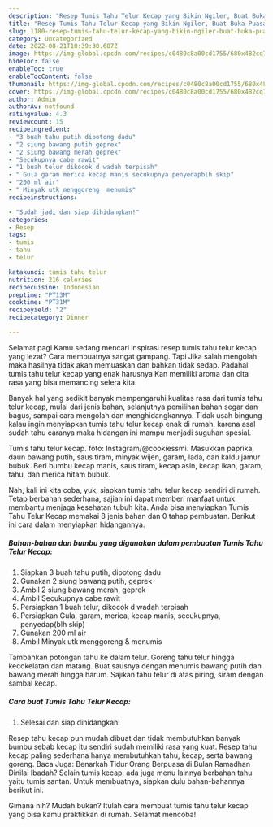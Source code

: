 ```yaml
---
description: "Resep Tumis Tahu Telur Kecap yang Bikin Ngiler, Buat Buka Puasa Enak"
title: "Resep Tumis Tahu Telur Kecap yang Bikin Ngiler, Buat Buka Puasa Enak"
slug: 1180-resep-tumis-tahu-telur-kecap-yang-bikin-ngiler-buat-buka-puasa-enak
category: Uncategorized
date: 2022-08-21T10:39:30.687Z
image: https://img-global.cpcdn.com/recipes/c0480c8a00cd1755/680x482cq70/tumis-tahu-telur-kecap-foto-resep-utama.jpg
hideToc: false
enableToc: true
enableTocContent: false
thumbnail: https://img-global.cpcdn.com/recipes/c0480c8a00cd1755/680x482cq70/tumis-tahu-telur-kecap-foto-resep-utama.jpg
cover: https://img-global.cpcdn.com/recipes/c0480c8a00cd1755/680x482cq70/tumis-tahu-telur-kecap-foto-resep-utama.jpg
author: Admin
authorAv: notfound
ratingvalue: 4.3
reviewcount: 15
recipeingredient:
- "3 buah tahu putih dipotong dadu"
- "2 siung bawang putih geprek"
- "2 siung bawang merah geprek"
- "Secukupnya cabe rawit"
- "1 buah telur dikocok d wadah terpisah"
- " Gula garam merica kecap manis secukupnya penyedapblh skip"
- "200 ml air"
- " Minyak utk menggoreng  menumis"
recipeinstructions:

- "Sudah jadi dan siap dihidangkan!"
categories:
- Resep
tags:
- tumis
- tahu
- telur

katakunci: tumis tahu telur 
nutrition: 216 calories
recipecuisine: Indonesian
preptime: "PT13M"
cooktime: "PT31M"
recipeyield: "2"
recipecategory: Dinner

---
```



Selamat pagi Kamu sedang mencari inspirasi resep tumis tahu telur kecap yang lezat? Cara membuatnya sangat gampang. Tapi Jika salah mengolah maka hasilnya tidak akan memuaskan dan bahkan tidak sedap. Padahal tumis tahu telur kecap yang enak harusnya Kan memiliki aroma dan cita rasa yang bisa memancing selera kita.


Banyak hal yang sedikit banyak mempengaruhi kualitas rasa dari tumis tahu telur kecap, mulai dari jenis bahan, selanjutnya pemilihan bahan segar dan bagus, sampai cara mengolah dan menghidangkannya. Tidak usah bingung kalau ingin menyiapkan tumis tahu telur kecap enak di rumah, karena asal sudah tahu caranya maka hidangan ini mampu menjadi suguhan spesial.

Tumis tahu telur kecap. foto: Instagram/@cookiessmi. Masukkan paprika, daun bawang putih, saus tiram, minyak wijen, garam, lada, dan kaldu jamur bubuk. Beri bumbu kecap manis, saus tiram, kecap asin, kecap ikan, garam, tahu, dan merica hitam bubuk.


Nah, kali ini kita coba, yuk, siapkan tumis tahu telur kecap sendiri di rumah. Tetap berbahan sederhana, sajian ini dapat memberi manfaat untuk membantu menjaga kesehatan tubuh kita. Anda bisa menyiapkan Tumis Tahu Telur Kecap memakai 8 jenis bahan dan 0 tahap pembuatan. Berikut ini cara dalam menyiapkan hidangannya.

<!--inarticleads1-->

##### Bahan-bahan dan bumbu yang digunakan dalam pembuatan Tumis Tahu Telur Kecap:

1. Siapkan 3 buah tahu putih, dipotong dadu
1. Gunakan 2 siung bawang putih, geprek
1. Ambil 2 siung bawang merah, geprek
1. Ambil Secukupnya cabe rawit
1. Persiapkan 1 buah telur, dikocok d wadah terpisah
1. Persiapkan  Gula, garam, merica, kecap manis, secukupnya, penyedap(blh skip)
1. Gunakan 200 ml air
1. Ambil  Minyak utk menggoreng &amp; menumis


Tambahkan potongan tahu ke dalam telur. Goreng tahu telur hingga kecokelatan dan matang. Buat sausnya dengan menumis bawang putih dan bawang merah hingga harum. Sajikan tahu telur di atas piring, siram dengan sambal kecap. 

<!--inarticleads2-->

##### Cara buat Tumis Tahu Telur Kecap:


1. Selesai dan siap dihidangkan!

Resep tahu kecap pun mudah dibuat dan tidak membutuhkan banyak bumbu sebab kecap itu sendiri sudah memiliki rasa yang kuat. Resep tahu kecap paling sederhana hanya membutuhkan tahu, kecap, serta bawang goreng. Baca Juga: Benarkah Tidur Orang Berpuasa di Bulan Ramadhan Dinilai Ibadah? Selain tumis kecap, ada juga menu lainnya berbahan tahu yaitu tumis santan. Untuk membuatnya, siapkan dulu bahan-bahannya berikut ini. 

Gimana nih? Mudah bukan? Itulah cara membuat tumis tahu telur kecap yang bisa kamu praktikkan di rumah. Selamat mencoba!
